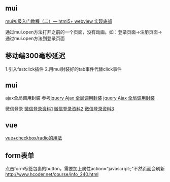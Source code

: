 ## mui
[mui初级入门教程（二）— html5+ webview 实现底部](http://ask.dcloud.net.cn/article/650)

通过mui.open方法打开之前的一个页面，没有动画。如：登录页面->注册页面->通过mui.open方法到登录页面

## 移动端300毫秒延迟
1.引入fastclick插件
2.用mui封装好的tab事件代替click事件

## mui 
ajax全局调用封装
参考[jquery Ajax 全局调用封装](https://blog.csdn.net/xllily_11/article/details/51567186)
[jquery Ajax 全局调用封装](https://bbs.csdn.net/topics/330015234)

微信登录
[微信登录资料1](http://www.hcoder.net/course/info_240.html)
[微信登录资料2](http://ask.dcloud.net.cn/article/12624)
[微信登录资料3](http://ask.dcloud.net.cn/article/192)

## vue
 [vue+checkbox/radio的用法](https://vuejs.org/v2/guide/forms.html#Checkbox)
 
## form表单
点击form标签包裹的button，需要加上属性action="javascript:;"不然页面会刷新
http://www.hcoder.net/course/info_240.html